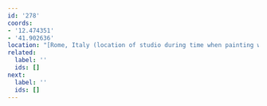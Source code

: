 ```yaml
---
id: '278'
coords:
- '12.474351'
- '41.902636'
location: "[Rome, Italy (location of studio during time when painting was created)]"
related:
  label: ''
  ids: []
next:
  label: ''
  ids: []
---
```


